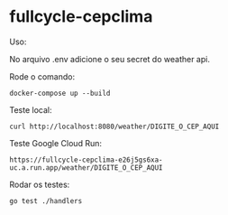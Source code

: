 # fullcycle-cepclima


Uso:

No arquivo .env adicione o seu secret do weather api.

Rode o comando:

```
docker-compose up --build
```

Teste local:

```
curl http://localhost:8080/weather/DIGITE_O_CEP_AQUI
```

Teste Google Cloud Run:

```
https://fullcycle-cepclima-e26j5gs6xa-uc.a.run.app/weather/DIGITE_O_CEP_AQUI
```


Rodar os testes:

```
go test ./handlers 
```
